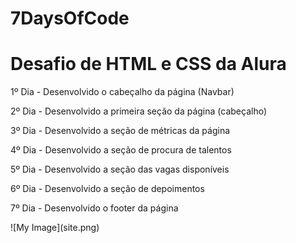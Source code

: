 # 7DaysOfCode
<h1>Desafio de HTML e CSS da Alura</h1>

<p>1º Dia - Desenvolvido o cabeçalho da página (Navbar)</p>
<p>2º Dia - Desenvolvido a primeira seção da página (cabeçalho)</p> 
<p>3º Dia - Desenvolvido a seção de métricas da página</p> 
<p>4º Dia - Desenvolvido a seção de procura de talentos</p>
<p>5º Dia - Desenvolvido a seção das vagas disponíveis</p>
<p>6º Dia - Desenvolvido a seção de depoimentos</p>
<p>7º Dia - Desenvolvido o footer da página</p>
![My Image](site.png)

